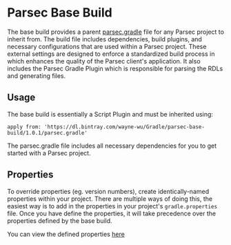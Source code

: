 # Parsec Base Build
The base build provides a parent [parsec.gradle](https://github.com/wayne-wu/parsec-base-build/blob/master/src/main/resources/parsec.gradle)
file for any Parsec project to inherit from. The build file includes
dependencies, build plugins, and necessary configurations that are used within a Parsec project. These external settings
are designed to enforce a standardized build process in which enhances the quality of the Parsec client's application.
It also includes the Parsec Gradle Plugin which is responsible for parsing the RDLs and generating files.

## Usage
The base build is essentially a Script Plugin and must be inherited using:
```
apply from: 'https://dl.bintray.com/wayne-wu/Gradle/parsec-base-build/1.0.1/parsec.gradle'
```

The parsec.gradle file includes all necessary dependencies for you to get started with a Parsec project.

## Properties
To override properties (eg. version numbers), create identically-named properties within your project. There are multiple
ways of doing this, the easiest way is to add in the properties in your project's `gradle.properties` file. Once you have
define the properties, it will take precedence over the properties defined by the base build.

You can view the defined properties [here](https://github.com/wayne-wu/parsec-base-build/blob/master/src/main/resources/gradle.properties)


